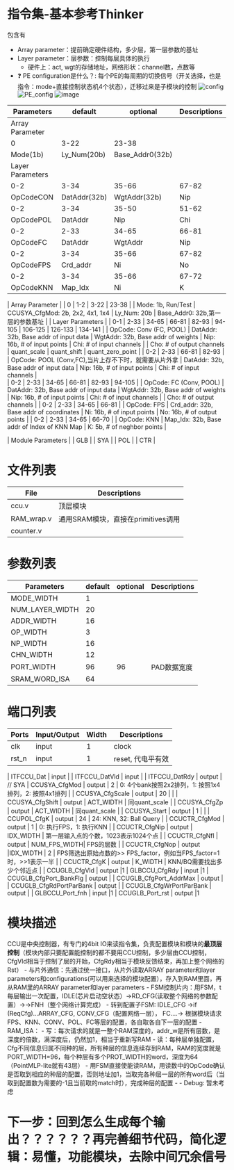 # 指令集-基本参考Thinker
包含有
- Array parameter：提前确定硬件结构，多少层，第一层参数的基址
- Layer parameter：层参数：控制每层具体的执行
  - 硬件上：act, wgt的存储地址，网络形状：channel数，点数等
- :question: PE configuration是什么？: 每个PE的每周期的切换信号（开关选择，也是指令：mode+直接控制状态机4个状态），迁移过来是子模块的控制
![config](https://user-images.githubusercontent.com/33385095/190861936-6e883bf5-593f-4304-bedb-e5d8686e9021.png)
![PE_config](https://user-images.githubusercontent.com/33385095/190861939-9f72cfcd-18de-454d-97a1-910ee08c98dc.png)
![image](https://user-images.githubusercontent.com/33385095/190882888-761b0439-953b-425a-b31b-dac4791b1596.png)


| Parameters | default | optional | Descriptions |
| ---- | ---- | ---- | ---- |
| Array Parameter |
| 0         |  3-22       | 23-38        |
| Mode(1b)  |  Ly_Num(20b)| Base_Addr0(32b) |
| Layer Parameters |
| 0-2       | 3-34          | 35-66         | 67-82 | 83-94 |   | 96-107| 108:127   | 128:135       | 136:143           | 144:145           | 146: 161      | 162: 177 | 178: 193 |
| OpCodeCON| DatAddr(32b)   | WgtAddr(32b)  | Nip   | Chi   | 1b| Cho   |quant_scale| quant_shift   | quant_zero_point  | CCUSYA_CfgMod(2b) | WgtAddrRange  |     DatAddrRange | OfmAddrRange | 
| 0-2       | 3-34          | 35-50         | 51-62 | 63-68 |
| OpCodePOL | DatAddr       | Nip           | Chi   |  K    |
| 0-2       | 2-33          | 34-65         | 66-81 | 82-93 | 94-105|
| OpCodeFC  | DatAddr       | WgtAddr       | Nip   | Chi   | Cho   | 
| 0-2       | 3-34          | 35-66         | 67-82 | 
| OpCodeFPS | Crd_addr      | Ni            | No    | 
| 0-2       | 3-34          | 35-66         | 67-72 |
| OpCodeKNN | Map_Idx       |  Ni           | K     | 0:表示没有，1-32 |



| Array Parameter |
| 0 | 1-2 | 3-22 | 23-38 |
| Mode: 1b, Run/Test | CCUSYA_CfgMod: 2b, 2x2, 4x1, 1x4 | Ly_Num: 20b | Base_Addr0: 32b,第一层的参数基址 |
| Layer Parameters |
| 0-1 | 2-33 | 34-65 | 66-81 | 82-93 | 94-105 | 106-125 | 126-133 | 134-141 |
| OpCode: Conv (FC, POOL) | DatAddr: 32b, Base addr of input data | WgtAddr: 32b, Base addr of weights | Nip: 16b, # of input points | Chi: # of input channels | | Cho: # of output channels |  quant_scale | quant_shift | quant_zero_point | 
| 0-2 | 2-33 |  66-81 | 82-93 | 
| OpCode:  POOL (Conv,FC),当片上存不下时，就需要从片外拿 | DatAddr: 32b, Base addr of input data |  Nip: 16b, # of input points | Chi: # of input channels |  
| 0-2 | 2-33 | 34-65 | 66-81 | 82-93 | 94-105 |
| OpCode: FC (Conv, POOL) | DatAddr: 32b, Base addr of input data | WgtAddr: 32b, Base addr of weights | Nip: 16b, # of input points | Chi: # of input channels | | Cho: # of output channels | 
| 0-2 | 2-33 |  34-65 | 66-81 | 
| OpCode: FPS | Crd_addr: 32b, Base addr of coordinates  | Ni: 16b, # of input points | No: 16b, # of output points | 
| 0-2 | 2-33 |  34-65 | 66-70 |
| OpCode: KNN | Map_Idx: 32b, Base addr of Index of KNN Map | K: 5b, # of neghbor points |

| Module Parameters |
| GLB |
| SYA |
| POL |
| CTR |


# 文件列表
| File | Descriptions |
| ---- | ---- |
| ccu.v | 顶层模块 |
| RAM_wrap.v | 通用SRAM模块，直接在primitives调用 |
| counter.v |

# 参数列表
| Parameters | default | optional | Descriptions |
| ---- | ---- | ---- | ---- |
| MODE_WIDTH | 1 |  |  |
| NUM_LAYER_WIDTH | 20 |  |  |
| ADDR_WIDTH | 16 |  |  |
| OP_WIDTH | 3 | |  |
| NP_WIDTH | 16 |   |  |
| CHN_WIDTH | 12 |   |  |
| PORT_WIDTH | 96 | 96 | PAD数据宽度 |
| SRAM_WORD_ISA | 64 | 

# 端口列表
| Ports | Input/Output | Width | Descriptions |
| ---- | ---- | ---- | ---- |
| clk | input | 1 | clock |
| rst_n | input | 1 | reset, 代电平有效 |

| ITFCCU_Dat                | input | 
| ITFCCU_DatVld             | input |
| ITFCCU_DatRdy             | output |
// SYA
| CCUSYA_CfgMod             | output | 2 | 0: 4个bank按照2x2排列，1: 按照1x4排列，2: 按照4x1排列 | 
| CCUSYA_CfgScale           | output | 20           |               |
| CCUSYA_CfgShift           | output | ACT_WIDTH    | 同quant_scale |
| CCUSYA_CfgZp              | output | ACT_WIDTH    | 同quant_scale |
| CCUSYA_Start              | output | 1            |               |
| CCUPOL_CfgK               | output | 24           | 24: KNN, 32: Ball Query |
| CCUCTR_CfgMod             | output | 1            | 0: 执行FPS，1: 执行KNN |
| CCUCTR_CfgNip             | output | IDX_WIDTH    | 第一层输入点的个数，1023表示1024个点 |
| CCUCTR_CfgNfl             | output | NUM_FPS_WIDTH| FPS的层数     |
| CCUCTR_CfgNop             | output |IDX_WIDTH     |  2            | FPS筛选出原始点数的>> FPS_factor，例如当FPS_factor=1时，>>1表示一半 |
| CCUCTR_CfgK               | output | K_WIDTH           | KNN/BQ需要找出多少个邻近点 |
| CCUGLB_CfgVld             | output |1
| GLBCCU_CfgRdy             | input  |1
| CCUGLB_CfgPort_BankFlg    | output |
| CCUGLB_CfgPort_AddrMax    | output |
| CCUGLB_CfgRdPortParBank   | output |
| CCUGLB_CfgWrPortParBank   | output |
| GLBCCU_Port_fnh           | input  |1
| CCUGLB_Port_rst           | output |1

# 模块描述
CCU是中央控制器，有专门的4bit IO来读指令集，负责配置模块和模块的**最顶层控制**（模块内部只要配置能控制的都不要用CCU控制，多少层由CCU控制，CfgVld相当于控制了层的开始，CfgRdy相当于模块反馈结束，再加上整个网络的Rst）
    - 与片外通信：先通过统一接口，从片外读取ARRAY parameter和layer parameters和configurations(可以用来选择的模块配置），存入到RAM里面，再从RAM里的ARRAY parameter和layer parameters
    - FSM控制片内：用FSM，t每层输出一次配置，IDLE(芯片启动空状态）->RD_CFG(读取整个网络的参数配置）->->FNH（整个网络计算完成）
        - 转到配置子FSM: IDLE_CFG ->if (ReqCfg)...ARRAY_CFG, CONV_CFG（配置网络一层）， FC....-> 
    根据模块请求FPS、KNN、CONV、POL、FC等层的配置，各自取各自下一层的配置
    - RAM_ISA：
        - 写：每次请求的就是一整个RAM深度的，addr_w是所有层数，是深度的倍数，满深度后，仍然加1，相当于重新写RAM
        - 读：每种层单独配置，Cfg不同信息归属不同种的层，所有种层的信息连续存到RAM，RAM的宽度就是PORT_WIDTH=96，每个种层有多个PROT_WIDTH的word，深度为64（PointMLP-lite就有43层）
            - 用FSM直接使能读RAM，用读数中的OpCode确认是否取到相应的种层的配置，否则地址加1，当取完各种层一层的所有word后（当取到配置数为需要的-1且当前取的match时），完成种层的配置
    - 
    - Debug: 暂未考虑
# 下一步：回到怎么生成每个输出？？？？？？再完善细节代码，简化逻辑：易懂，功能模块，去除中间冗余信号




